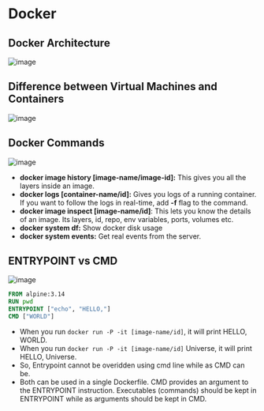# Docker
## Docker Architecture
![image](https://github.com/begh-azka/Docker/assets/97597065/b56a5b2d-dd15-4793-a341-1f80dac795b4)

## Difference between Virtual Machines and Containers
![image](https://github.com/begh-azka/Docker/assets/97597065/f6cfde51-f739-48a1-8cde-072cab4b41a5)

## Docker Commands
![image](https://github.com/begh-azka/Docker/assets/97597065/55fa66a6-d729-4c55-994f-dcb0098788f4)

- **docker image history [image-name/image-id]:** This gives you all the layers inside an image.
- **docker logs [container-name/id]:** Gives you logs of a running container. If you want to follow the logs in real-time, add **-f** flag to the command.
- **docker image inspect [image-name/id]**: This lets you know the details of an image. Its layers, id, repo, env variables, ports, volumes etc.
- **docker system df:** Show docker disk usage
- **docker system events:** Get real events from the server.

## ENTRYPOINT vs CMD
![image](https://github.com/begh-azka/Docker/assets/97597065/3f223a31-e4f4-478b-b94f-6120f0049cc6)

```Dockerfile
FROM alpine:3.14
RUN pwd
ENTRYPOINT ["echo", "HELLO,"]
CMD ["WORLD"]
```
- When you run `docker run -P -it [image-name/id]`, it will print HELLO, WORLD.
- When you run `docker run -P -it [image-name/id]` Universe, it will print HELLO, Universe.
- So, Entrypoint cannot be overidden using cmd line while as CMD can be.
- Both can be used in a single Dockerfile. CMD provides an argument to the ENTRYPOINT instruction. Executables (commands) should be kept in ENTRYPOINT while as arguments should be kept in CMD.
